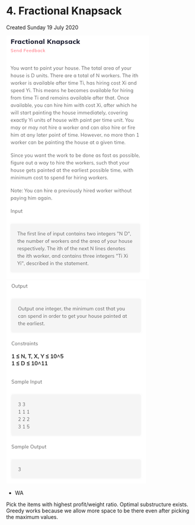 # 4. Fractional Knapsack
Created Sunday 19 July 2020

![](./4._Fractional_Knapsack_-_40/pasted_image.png)![](./4._Fractional_Knapsack_-_40/pasted_image001.png)

* WA

Pick the items with highest profit/weight ratio.
Optimal substructure exists.
Greedy works because we allow more space to be there even after picking the maximum values.

